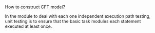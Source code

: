 How to construct CFT model?

In the module to deal with each one independent execution path testing, unit testing is to ensure that the basic task modules each statement executed at least once.
